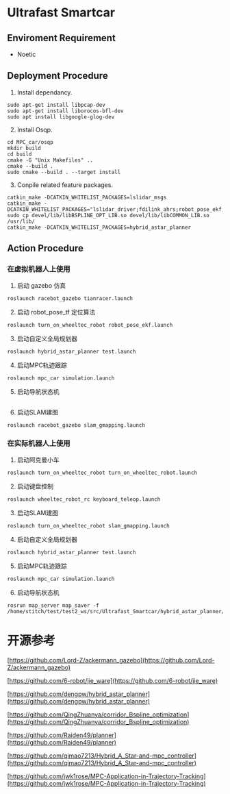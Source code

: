# Ultrafast Smartcar

## Enviroment Requirement

* Noetic


## Deployment Procedure

1. Install dependancy.

```
sudo apt-get install libpcap-dev
sudo apt-get install liborocos-bfl-dev
sudo apt install libgoogle-glog-dev
```

2. Install Osqp.

```
cd MPC_car/osqp
mkdir build
cd build
cmake -G "Unix Makefiles" ..
cmake --build .
sudo cmake --build . --target install
```

3. Conpile related feature packages.

```
catkin_make -DCATKIN_WHITELIST_PACKAGES=lslidar_msgs
catkin_make -DCATKIN_WHITELIST_PACKAGES="lslidar_driver;fdilink_ahrs;robot_pose_ekf;turn_on_wheeltec_robot;wheeltec_robot_rc;common;bspline_opt;jie_ware;mpc_car"
sudo cp devel/lib/libBSPLINE_OPT_LIB.so devel/lib/libCOMMON_LIB.so /usr/lib/
catkin_make -DCATKIN_WHITELIST_PACKAGES=hybrid_astar_planner
```

## Action Procedure

### 在虚拟机器人上使用

1. 启动 gazebo 仿真

```
roslaunch racebot_gazebo tianracer.launch
```

2. 启动 robot_pose_tf 定位算法

```
roslaunch turn_on_wheeltec_robot robot_pose_ekf.launch
```

3. 启动自定义全局规划器

```
roslaunch hybrid_astar_planner test.launch
```

4. 启动MPC轨迹跟踪

```
roslaunch mpc_car simulation.launch
```

5. 启动导航状态机

```

```

6. 启动SLAM建图

```
roslaunch racebot_gazebo slam_gmapping.launch
```

### 在实际机器人上使用

1. 启动阿克曼小车

```
roslaunch turn_on_wheeltec_robot turn_on_wheeltec_robot.launch
```

2. 启动键盘控制

```
roslaunch wheeltec_robot_rc keyboard_teleop.launch
```

3. 启动SLAM建图

```
roslaunch turn_on_wheeltec_robot slam_gmapping.launch
```

4. 启动自定义全局规划器

```
roslaunch hybrid_astar_planner test.launch
```

5. 启动MPC轨迹跟踪

```
roslaunch mpc_car simulation.launch
```

6. 启动导航状态机

```
rosrun map_server map_saver -f /home/stitch/test/test2_ws/src/Ultrafast_Smartcar/hybrid_astar_planner/test_the_plugin/maps/test1
```

# 开源参考

[https://github.com/Lord-Z/ackermann_gazebo](https://github.com/Lord-Z/ackermann_gazebo)

[https://github.com/6-robot/jie_ware](https://github.com/6-robot/jie_ware)

[https://github.com/dengpw/hybrid_astar_planner](https://github.com/dengpw/hybrid_astar_planner)

[https://github.com/QingZhuanya/corridor_Bspline_optimization](https://github.com/QingZhuanya/corridor_Bspline_optimization)

[https://github.com/Raiden49/planner](https://github.com/Raiden49/planner)

[https://github.com/qimao7213/Hybrid_A_Star-and-mpc_controller](https://github.com/qimao7213/Hybrid_A_Star-and-mpc_controller)

[https://github.com/jwk1rose/MPC-Application-in-Trajectory-Tracking](https://github.com/jwk1rose/MPC-Application-in-Trajectory-Tracking)
